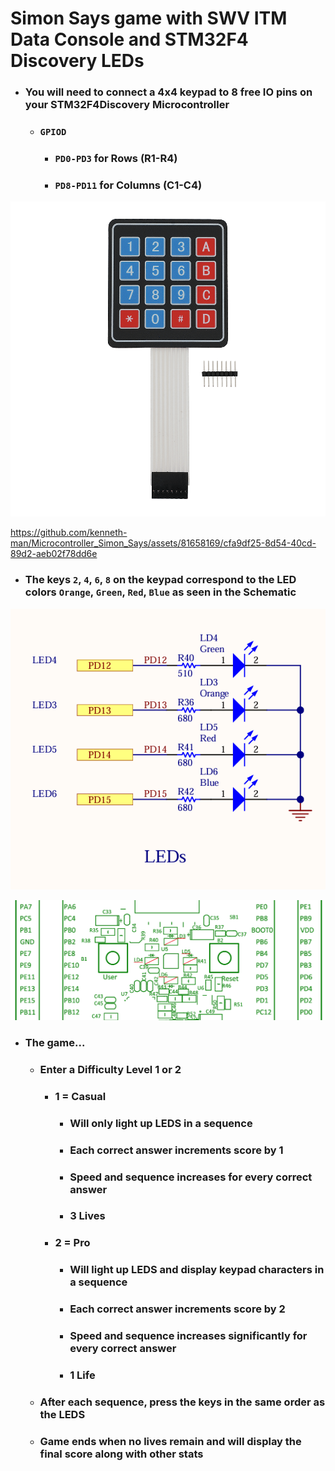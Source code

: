 # Simon Says game with SWV ITM Data Console and STM32F4 Discovery LEDs

- ### You will need to connect a 4x4 keypad to 8 free IO pins on your STM32F4Discovery Microcontroller
	- ### `GPIOD`
		- ### `PD0-PD3` for Rows (R1-R4)
		- ### `PD8-PD11` for Columns (C1-C4)
![](./imgs/4x4_keypad.png)

https://github.com/kenneth-man/Microcontroller_Simon_Says/assets/81658169/cfa9df25-8d54-40cd-89d2-aeb02f78dd6e

- ### The keys `2`, `4`, `6`, `8` on the keypad correspond to the LED colors `Orange`, `Green`, `Red`, `Blue` as seen in the Schematic
![](./imgs/led.png)

![](./imgs/led_2.png)

- ### The game...
	- ### Enter a Difficulty Level 1 or 2 
		- ### 1 = Casual
			- ### Will only light up LEDS in a sequence
			- ### Each correct answer increments score by 1
			- ### Speed and sequence increases for every correct answer
			- ### 3 Lives
		- ### 2 = Pro
			- ### Will light up LEDS and display keypad characters in a sequence
			- ### Each correct answer increments score by 2
			- ### Speed and sequence increases significantly for every correct answer
			- ### 1 Life
	- ### After each sequence, press the keys in the same order as the LEDS
	- ### Game ends when no lives remain and will display the final score along with other stats
